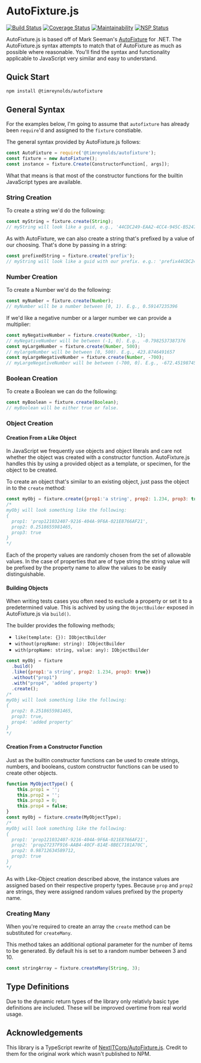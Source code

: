 # AutoFixture.js

[![Build Status](https://travis-ci.org/timReynolds/AutoFixture.js.svg?branch=master)](https://travis-ci.org/timReynolds/AutoFixture.js)
[![Coverage Status](https://coveralls.io/repos/github/timReynolds/AutoFixture.js/badge.svg?branch=master)](https://coveralls.io/github/timReynolds/AutoFixture.js?branch=master)
[![Maintainability](https://api.codeclimate.com/v1/badges/6cd0f795068fccf6ff1b/maintainability)](https://codeclimate.com/github/timReynolds/AutoFixture.js/maintainability)
[![NSP Status](https://nodesecurity.io/orgs/timreynolds/projects/231004b7-09d6-41e7-8daf-1212ae58a35c/badge)](https://nodesecurity.io/orgs/timreynolds/projects/231004b7-09d6-41e7-8daf-1212ae58a35c)

AutoFixture.js is based off of Mark Seeman's [AutoFixture](https://github.com/AutoFixture/AutoFixture) for .NET.
The AutoFixture.js syntax attempts to match that of AutoFixture as much as possible where reasonable. You'll
find the syntax and functionality applicable to JavaScript very similar and easy to understand.

## Quick Start

```bash
npm install @timreynolds/autofixture
```

## General Syntax

For the examples below, I'm going to assume that `autofixture` has already been `require`'d and
assigned to the `fixture` constiable.

The general syntax provided by AutoFixture.js follows:

```javascript
const AutoFixture = require('@timreynolds/autofixture');
const fixture = new AutoFixture();
const instance = fixture.Create(ConstructorFunction[, args]);
```

What that means is that most of the constructor functions for the builtin JavaScript types are available.

### String Creation

To create a string we'd do the following:

```javascript
const myString = fixture.create(String);
// myString will look like a guid, e.g., '44CDC249-EAA2-4CC4-945C-B52475B0B0A9'
```

As with AutoFixture, we can also create a string that's prefixed by a value of our choosing. That's
done by passing in a string:

```javascript
const prefixedString = fixture.create('prefix');
// myString will look like a guid with our prefix. e.g.: 'prefix44CDC249-EAA2-4CC4-945C-B52475B0B0A9
```

### Number Creation

To create a Number we'd do the following:

```javascript
const myNumber = fixture.create(Number);
// myNumber will be a number between [0, 1). E.g., 0.59147235396
```

If we'd like a negative number or a larger number we can provide a multiplier:

```javascript
const myNegativeNumber = fixture.create(Number, -1);
// myNegativeNumber will be between (-1, 0]. E.g., -0.7982537387376
const myLargeNumber = fixture.create(Number, 500);
// mylargeNumber will be between [0, 500). E.g., 423.8746491657
const myLargeNegativeNumber = fixture.create(Number, -700);
// myLargeNegativeNumber will be between (-700, 0]. E.g., -672.451987454916
```

### Boolean Creation

To create a Boolean we can do the following:

```javascript
const myBoolean = fixture.create(Boolean);
// myBoolean will be either true or false.
```

### Object Creation

#### Creation From a Like Object

In JavaScript we frequently use objects and object literals and care not whether the object was
created with a constructor function. AutoFixture.js handles this by using a provided object as
a template, or specimen, for the object to be created.

To create an object that's similar to an existing object, just pass the object in to the `create`
method:

```javascript
const myObj = fixture.create({prop1:'a string', prop2: 1.234, prop3: true});
/*
myObj will look something like the following: 
{
  prop1: 'prop121032407-9216-404A-9F6A-021E8766AF21',
  prop2: 0.2518655981465,
  prop3: true
}
*/
```

Each of the property values are randomly chosen from the set of allowable values. In the case of
properties that are of type string the string value will be prefixed by the property name to 
allow the values to be easily distinguishable.

#### Building Objects

When writing tests cases you often need to exclude a property or set it to a predetermined value. This is achived by using the `ObjectBuilder` exposed in AutoFixture.js via `build()`.

The builder provides the following methods;

* `like(template: {}): IObjectBuilder`
* `without(propName: string): IObjectBuilder`
* `with(propName: string, value: any): IObjectBuilder`

```javascript
const myObj = fixture
  .build()
  .like({prop1:'a string', prop2: 1.234, prop3: true})
  .without("prop1")
  .with("prop4", 'added property')
  .create();
/*
myObj will look something like the following: 
{
  prop2: 0.2518655981465,
  prop3: true,
  prop4: 'added property'
}
*/
```

#### Creation From a Constructor Function

Just as the builtin constructor functions can be used to create strings, numbers, and booleans,
custom constructor functions can be used to create other objects.

```javascript
function MyObjectType() {
    this.prop1 = '';
    this.prop2 = '';
    this.prop3 = 0;
    this.prop4 = false;
}
const myObj = fixture.create(MyObjectType);
/*
myObj will look something like the following:
{
  prop1: 'prop121032407-9216-404A-9F6A-021E8766AF21',
  prop2: 'prop27237F916-AAB4-40CF-814E-8BEC7181A70C',
  prop2: 0.98712634589712,
  prop3: true
}
*/
```

As with Like-Object creation described above, the instance values are assigned based on their
respective property types. Because `prop` and `prop2` are strings, they were assigned random
values prefixed by the property name.

### Creating Many

When you're required to create an array the `create` method can be substituted for `createMany`.

This method takes an additional optional parameter for the number of items to be generated. By default his is set to a random number between 3 and 10.

```js
const stringArray = fixture.createMany(String, 3);
```

## Type Definitions

Due to the dynamic return types of the library only relativly basic type definitions are included. These will be improved overtime from real world usage.

## Acknowledgements

This library is a TypeScript rewrite of [NextITCorp/AutoFixture.js](https://github.com/NextITCorp/AutoFixture.js). Credit to them for the original work which wasn't published to NPM.
